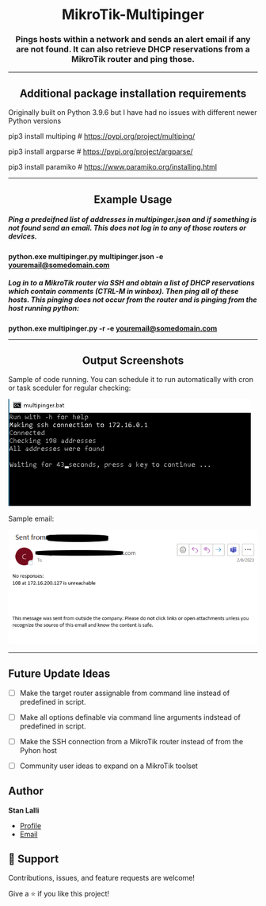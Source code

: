 <h1 align="center">MikroTik-Multipinger</h1>

<h3 align="center">
Pings hosts within a network and sends an alert email if any are not found. It can also retrieve DHCP reservations from a MikroTik router and ping those.
</h3>

---

<h2 align="center">Additional package installation requirements</h2>

Originally built on Python 3.9.6 but I have had no issues with different newer Python versions

pip3 install multiping  # https://pypi.org/project/multiping/

pip3 install argparse   # https://pypi.org/project/argparse/

pip3 install paramiko   # https://www.paramiko.org/installing.html

---

<h2 align="center">Example Usage</h2>

##### Ping a predeifned list of addresses in multipinger.json and if something is not found send an email. This does not log in to any of those routers or devices.

**python.exe multipinger.py multipinger.json -e youremail@somedomain.com**

##### Log in to a MikroTik router via SSH and obtain a list of DHCP reservations which contain comments (CTRL-M in winbox). Then ping all of these hosts. This pinging does not occur from the router and is pinging from the host running python:

**python.exe multipinger.py -r -e youremail@somedomain.com**

---

<h2 align="center">Output Screenshots</h2>


Sample of code running. You can schedule it to run automatically with cron or task sceduler for regular checking:

![MikroTik Get DHCP Reservations](https://github.com/lalliexperience/Mikrotik-Multipinger/blob/main/screenshots/Mikrotik-Get-DHCP-Reservations.PNG?raw=true)


Sample email:

![MikroTik DHCP Reservations send email when device not pingable](https://github.com/lalliexperience/Mikrotik-Multipinger/blob/main/screenshots/Mikrotik-DHCP-Reservations-send-email-when-device-not-pingable.PNG?raw=true)

---


## Future Update Ideas

- [ ] Make the target router assignable from command line instead of predefined in script.
- [ ] Make all options definable via command line arguments indstead of predefined in script.
- [ ] Make the SSH connection from a MikroTik router instead of from the Pyhon host
- [ ] Community user ideas to expand on a MikroTik toolset


## Author

**Stan Lalli**

- [Profile](https://github.com/lalliexperience "Stan Lalli")
- [Email](mailto:lalliexperience@gmail.com?subject=GitHub)

## 🤝 Support

Contributions, issues, and feature requests are welcome!

Give a ⭐️ if you like this project!


